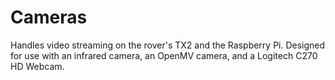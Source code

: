 # Cameras
Handles video streaming on the rover's TX2 and the Raspberry Pi. Designed for use with an infrared camera, an OpenMV camera, and a Logitech C270 HD Webcam.
